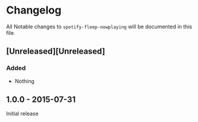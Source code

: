 # Changelog

All Notable changes to `spotify-fleep-nowplaying` will be documented in this file.

## [Unreleased][Unreleased]

### Added
- Nothing

## 1.0.0 - 2015-07-31

Initial release